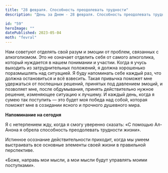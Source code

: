 ```yaml
---
title: "28 февраля. Способность преодолевать трудности"
description: "День за Днем - 28 февраля. Способность преодолевать трудности"

id: "59"
heroImage: ""
datePublished: 2023-05-04
moth: "fevral"
---
```


Нам советуют отделять свой разум и эмоции от проблем, связанных с
алкоголизмом. Это не означает отделить себя от самого алкоголика, который
нуждается в нашем понимании и участии. Когда я учусь выходить из
затруднительных положений, я должна хорошенько поразмышлять над ситуацией. Я
буду напоминать себе каждый раз, что должна остановиться и всё взвесить. Такая
привычка поможет мне удержаться от поспешных решений, принятых под давлением
эмоций, и позволяет мне, после обдумывания, принять действительно нужное
решение, изменяющее ситуацию к лучшему. И каждый день, когда я сумею так
поступить — это будет моя победа над собой, которая поможет мне в созидании
ясного и прочного душевного мира.

**Напоминание на сегодня**

Я с нетерпением жду, когда я смогу уверенно сказать: «С помощью Ал-Анона я
обрела способность преодолевать трудности жизни».

Истинное осознание действительности приходит, когда мы умеем выстраивать все
основные элементы своей жизни в правильной перспективе.

«Боже, направь мои мысли, а мои мысли будут управлять моими поступками».
